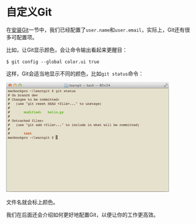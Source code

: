 # 自定义Git

在[安装Git](../install-git/index.html)一节中，我们已经配置了`user.name`和`user.email`，实际上，Git还有很多可配置项。

比如，让Git显示颜色，会让命令输出看起来更醒目：

```plain
$ git config --global color.ui true
```

这样，Git会适当地显示不同的颜色，比如`git status`命令：

![git-color](color.png)

文件名就会标上颜色。

我们在后面还会介绍如何更好地配置Git，以便让你的工作更高效。
